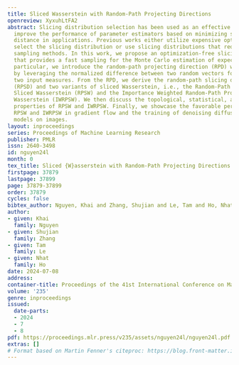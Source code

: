 ```yaml
---
title: Sliced Wasserstein with Random-Path Projecting Directions
openreview: XyxuhLtFA2
abstract: Slicing distribution selection has been used as an effective technique to
  improve the performance of parameter estimators based on minimizing sliced Wasserstein
  distance in applications. Previous works either utilize expensive optimization to
  select the slicing distribution or use slicing distributions that require expensive
  sampling methods. In this work, we propose an optimization-free slicing distribution
  that provides a fast sampling for the Monte Carlo estimation of expectation. In
  particular, we introduce the random-path projecting direction (RPD) which is constructed
  by leveraging the normalized difference between two random vectors following the
  two input measures. From the RPD, we derive the random-path slicing distribution
  (RPSD) and two variants of sliced Wasserstein, i.e., the Random-Path Projection
  Sliced Wasserstein (RPSW) and the Importance Weighted Random-Path Projection Sliced
  Wasserstein (IWRPSW). We then discuss the topological, statistical, and computational
  properties of RPSW and IWRPSW. Finally, we showcase the favorable performance of
  RPSW and IWRPSW in gradient flow and the training of denoising diffusion generative
  models on images.
layout: inproceedings
series: Proceedings of Machine Learning Research
publisher: PMLR
issn: 2640-3498
id: nguyen24l
month: 0
tex_title: Sliced {W}asserstein with Random-Path Projecting Directions
firstpage: 37879
lastpage: 37899
page: 37879-37899
order: 37879
cycles: false
bibtex_author: Nguyen, Khai and Zhang, Shujian and Le, Tam and Ho, Nhat
author:
- given: Khai
  family: Nguyen
- given: Shujian
  family: Zhang
- given: Tam
  family: Le
- given: Nhat
  family: Ho
date: 2024-07-08
address:
container-title: Proceedings of the 41st International Conference on Machine Learning
volume: '235'
genre: inproceedings
issued:
  date-parts:
  - 2024
  - 7
  - 8
pdf: https://proceedings.mlr.press/v235/assets/nguyen24l/nguyen24l.pdf
extras: []
# Format based on Martin Fenner's citeproc: https://blog.front-matter.io/posts/citeproc-yaml-for-bibliographies/
---
```

